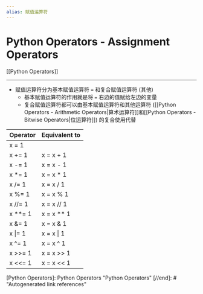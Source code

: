 ```yaml
---
alias: 赋值运算符
---
```


# Python Operators - Assignment Operators

[[Python Operators]]

---

* 赋值运算符分为基本赋值运算符 `=` 和复合赋值运算符 (其他)
    * 基本赋值运算符的作用就是将 `=` 右边的值赋给左边的变量
    * 复合赋值运算符都可以由基本赋值运算符和其他运算符 ([[Python Operators - Arithmetic Operators|算术运算符]]和[[Python Operators - Bitwise Operators|位运算符]]) 的复合使用代替

| Operator  | Equivalent to |
| --------- | ------------- |
| x = 1     |               |
| x += 1    | x = x + 1     |
| x -= 1    | x = x - 1     |
| x \*= 1   | x = x \* 1    |
| x /= 1    | x = x / 1     |
| x %= 1    | x = x % 1     |
| x //= 1   | x = x // 1    |
| x \*\*= 1 | x = x \*\* 1  |
| x &= 1    | x = x & 1     |
| x \|= 1   | x = x \| 1    |
| x ^= 1    | x = x ^ 1     |
| x >>= 1   | x = x >> 1    |
| x <<= 1   | x = x << 1    |


[//begin]: # "Autogenerated link references for markdown compatibility"
[Python Operators]: Python Operators "Python Operators"
[//end]: # "Autogenerated link references"